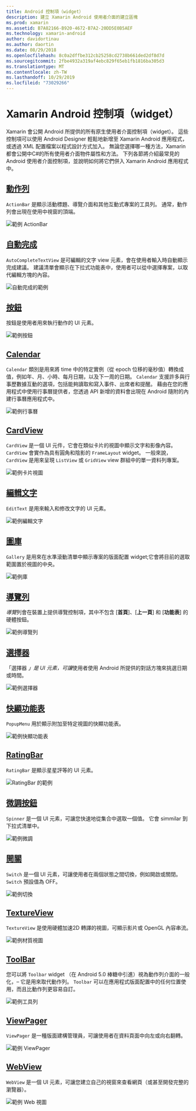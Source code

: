 ```yaml
---
title: Android 控制項（widget）
description: 建立 Xamarin Android 使用者介面的建立區塊
ms.prod: xamarin
ms.assetid: B7A82166-B920-4672-B7A2-20DD5E0B5AEF
ms.technology: xamarin-android
author: davidortinau
ms.author: daortin
ms.date: 08/29/2018
ms.openlocfilehash: 8c0a2dffbe312cb25258cd2738b661ded2df8d7d
ms.sourcegitcommit: 2fbe4932a319af4ebc829f65eb1fb1816ba305d3
ms.translationtype: MT
ms.contentlocale: zh-TW
ms.lasthandoff: 10/29/2019
ms.locfileid: "73029266"
---
```

# <a name="xamarinandroid-controls-widgets"></a>Xamarin Android 控制項（widget）

Xamarin 會公開 Android 所提供的所有原生使用者介面控制項（widget）。 這些控制項可以使用 Android Designer 輕鬆地新增至 Xamarin Android 應用程式，或透過 XML 配置檔案以程式設計方式加入。 無論您選擇哪一種方法，Xamarin 都會公開中C#的所有使用者介面物件屬性和方法。 下列各節將介紹最常見的 Android 使用者介面控制項，並說明如何將它們併入 Xamarin Android 應用程式中。

## <a name="action-barandroiduser-interfacecontrolsaction-barmd"></a>[動作列](~/android/user-interface/controls/action-bar.md) 

`ActionBar` 是顯示活動標題、導覽介面和其他互動式專案的工具列。 通常，動作列會出現在使用中視窗的頂端。

![範例 ActionBar](images/action-bar.png)

## <a name="auto-completeandroiduser-interfacecontrolsauto-completemd"></a>[自動完成](~/android/user-interface/controls/auto-complete.md)

`AutoCompleteTextView` 是可編輯的文字 view 元素，會在使用者輸入時自動顯示完成建議。 建議清單會顯示在下拉式功能表中，使用者可以從中選擇專案，以取代編輯方塊的內容。

![自動完成的範例](images/auto-complete.png)

## <a name="buttonsandroiduser-interfacecontrolsbuttonsindexmd"></a>[按鈕](~/android/user-interface/controls/buttons/index.md)

按鈕是使用者用來執行動作的 UI 元素。

![範例按鈕](images/buttons.png)

## <a name="calendarandroiduser-interfacecontrolscalendarmd"></a>[Calendar](~/android/user-interface/controls/calendar.md)

`Calendar` 類別是用來將 time 中的特定實例（從 epoch 位移的毫秒值）轉換成值，例如年、月、小時、每月日期，以及下一周的日期。
`Calendar` 支援許多與行事歷數據互動的選項，包括能夠讀取和寫入事件、出席者和提醒。 藉由在您的應用程式中使用行事曆提供者，您透過 API 新增的資料會出現在 Android 隨附的內建行事曆應用程式中。

![範例行事曆](images/calendar.png)

## <a name="cardviewandroiduser-interfacecontrolscard-viewmd"></a>[CardView](~/android/user-interface/controls/card-view.md)

`CardView` 是一個 UI 元件，它會在類似卡片的視圖中顯示文字和影像內容。 `CardView` 會實作為具有圓角和陰影的 `FrameLayout` widget。 一般來說，`CardView` 是用來呈現 `ListView` 或 `GridView` view 群組中的單一資料列專案。

![範例卡片視圖](images/cardview.png)

## <a name="edit-textandroiduser-interfacecontrolsedit-textmd"></a>[編輯文字](~/android/user-interface/controls/edit-text.md)

`EditText` 是用來輸入和修改文字的 UI 元素。

![範例編輯文字](images/edit-text.png)

## <a name="galleryandroiduser-interfacecontrolsgallerymd"></a>[圖庫](~/android/user-interface/controls/gallery.md)

`Gallery` 是用來在水準滾動清單中顯示專案的版面配置 widget;它會將目前的選取範圍置於視圖的中央。

![範例庫](images/gallery.png)

## <a name="navigation-barandroiduser-interfacecontrolsnavigation-barmd"></a>[導覽列](~/android/user-interface/controls/navigation-bar.md)

*導覽*列會在裝置上提供導覽控制項，其中不包含 [**首頁**]、[**上一頁**] 和 [**功能表**] 的硬體按鈕。

![範例導覽列](images/navigation-bar.png)

## <a name="pickersandroiduser-interfacecontrolspickersindexmd"></a>[選擇器](~/android/user-interface/controls/pickers/index.md)

「選擇器 *」是 UI 元素，可讓*使用者使用 Android 所提供的對話方塊來挑選日期或時間。

![範例選擇器](images/picker.png)

## <a name="popup-menuandroiduser-interfacecontrolspopup-menumd"></a>[快顯功能表](~/android/user-interface/controls/popup-menu.md)

`PopupMenu` 用於顯示附加至特定視圖的快顯功能表。

![範例快顯功能表](images/popup-menu.png)

## <a name="ratingbarandroiduser-interfacecontrolsratingbarmd"></a>[RatingBar](~/android/user-interface/controls/ratingbar.md)

`RatingBar` 是顯示星星評等的 UI 元素。

![RatingBar 的範例](ratingbar-images/01-ratingbar.png)

## <a name="spinnerandroiduser-interfacecontrolsspinnermd"></a>[微調按鈕](~/android/user-interface/controls/spinner.md)

`Spinner` 是一個 UI 元素，可讓您快速地從集合中選取一個值。 它會 simmilar 到下拉式清單中。 

![範例微調](images/spinner.png)

## <a name="switchandroiduser-interfacecontrolsswitchmd"></a>[開關](~/android/user-interface/controls/switch.md)

`Switch` 是一個 UI 元素，可讓使用者在兩個狀態之間切換，例如開啟或關閉。 `Switch` 預設值為 OFF。

![範例切換](images/switch.png)

## <a name="textureviewandroiduser-interfacecontrolstexture-viewmd"></a>[TextureView](~/android/user-interface/controls/texture-view.md)

`TextureView` 是使用硬體加速2D 轉譯的視圖，可顯示影片或 OpenGL 內容串流。

![範例材質視圖](images/texture-view.png)

## <a name="toolbarandroiduser-interfacecontrolstool-barindexmd"></a>[ToolBar](~/android/user-interface/controls/tool-bar/index.md)

您可以將 `Toolbar` widget （在 Android 5.0 棒糖中引進）視為動作列介面的一般化，&ndash; 它是用來取代動作列。 `Toolbar` 可以在應用程式版面配置中的任何位置使用，而且比動作列更容易自訂。

![範例工具列](images/toolbar.png)

## <a name="viewpagerandroiduser-interfacecontrolsview-pagerindexmd"></a>[ViewPager](~/android/user-interface/controls/view-pager/index.md) 

`ViewPager` 是一種版面建構管理員，可讓使用者在資料頁面中向左或向右翻轉。

![範例 ViewPager](images/viewpager.png)

## <a name="webviewandroiduser-interfacecontrolsweb-viewmd"></a>[WebView](~/android/user-interface/controls/web-view.md)

`WebView` 是一個 UI 元素，可讓您建立自己的視窗來查看網頁（或甚至開發完整的瀏覽器）。

![範例 Web 視圖](images/web-view.png)
